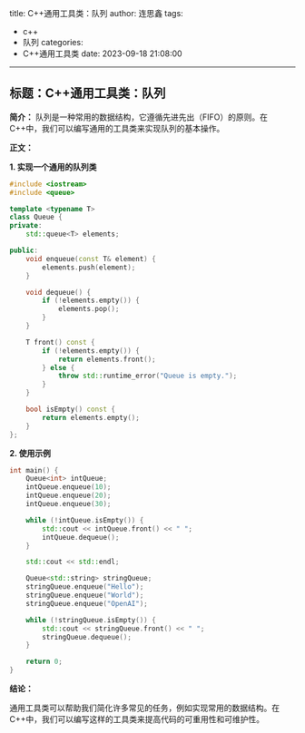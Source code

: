 title: C++通用工具类：队列
author: 连思鑫
tags:
  - c++
  - 队列
categories:
  - C++通用工具类
date: 2023-09-18 21:08:00
---
## **标题：C++通用工具类：队列**

**简介：**
队列是一种常用的数据结构，它遵循先进先出（FIFO）的原则。在C++中，我们可以编写通用的工具类来实现队列的基本操作。

**正文：**

**1. 实现一个通用的队列类**

```cpp
#include <iostream>
#include <queue>

template <typename T>
class Queue {
private:
    std::queue<T> elements;

public:
    void enqueue(const T& element) {
        elements.push(element);
    }

    void dequeue() {
        if (!elements.empty()) {
            elements.pop();
        }
    }

    T front() const {
        if (!elements.empty()) {
            return elements.front();
        } else {
            throw std::runtime_error("Queue is empty.");
        }
    }

    bool isEmpty() const {
        return elements.empty();
    }
};
```

**2. 使用示例**

```cpp
int main() {
    Queue<int> intQueue;
    intQueue.enqueue(10);
    intQueue.enqueue(20);
    intQueue.enqueue(30);

    while (!intQueue.isEmpty()) {
        std::cout << intQueue.front() << " ";
        intQueue.dequeue();
    }

    std::cout << std::endl;

    Queue<std::string> stringQueue;
    stringQueue.enqueue("Hello");
    stringQueue.enqueue("World");
    stringQueue.enqueue("OpenAI");

    while (!stringQueue.isEmpty()) {
        std::cout << stringQueue.front() << " ";
        stringQueue.dequeue();
    }

    return 0;
}
```

**结论：**

通用工具类可以帮助我们简化许多常见的任务，例如实现常用的数据结构。在C++中，我们可以编写这样的工具类来提高代码的可重用性和可维护性。